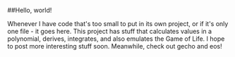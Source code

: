 ##Hello, world!

Whenever I have code that's too small to put in its own project, or if it's only one file - it goes here.
This project has stuff that calculates values in a polynomial, derives, integrates, and also emulates the Game of Life.
I hope to post more interesting stuff soon. Meanwhile, check out gecho and eos!